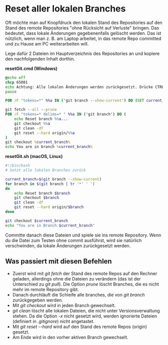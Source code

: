 # Reset aller lokalen Branches

Oft möchte man auf Knopfdruck den lokalen Stand des Repositories auf den Stand des remote Repositories
"ohne Rücksicht auf Verluste" bringen. Das bedeutet, dass lokale Änderungen gegebenenfalls gelöscht
werden. Das ist nützlich, wenn man z. B. am Laptop arbeitet, in das remote Repo committed und
zu Hause am PC weiterarbeiten will.

Lege dafür 2 Dateien im Hauptverzeichnis des Repositories an und kopiere den nachfolgenden
Inhalt dorthin.

**resetGit.cmd (Windows)**
```bat
@echo off
chcp 65001
echo Achtung: Alle lokalen Änderungen werden zurückgesetzt. Drücke CTRL+C zum Abbrechen.
pause

FOR /F "tokens=*" %%a IN ('git branch --show-current') DO (SET current_branch=%%a)

git fetch --all --prune
FOR /F "tokens=* delims=* " %%a IN ('git branch') DO (
    echo Reset branch %%a...
    git checkout %%a
    git clean -df
    git reset --hard origin/%%a
)
git checkout %current_branch%
echo You are in branch %current_branch%
```

**resetGit.sh (macOS, Linux)**
```bash
#!/bin/bash
# Setzt alle lokalen Branches zurück

current_branch=$(git branch --show-current)
for branch in $(git branch | tr '*' ' ')
do
    echo Reset branch $branch
    git checkout $branch
    git clean -df
    git reset --hard origin/$branch
done

git checkout $current_branch
echo "You are in Branch $current_branch"
```

Committe danach diese Dateien und spiele sie ins remote Repository. Wenn du die Datei zum Testen
ohne commit ausführst, wird sie natürlich verschwinden, da lokale Änderungen zurückgesetzt werden.


## Was passiert mit diesen Befehlen

- Zuerst wird mit *git fetch* der Stand des remote Repos auf den Rechner geladen, allerdings ohne
  die Dateien zu verändern (das ist der Unterschied zu *git pull*). Die Option *prune* löscht
  Branches, die es nicht mehr im remote Repository gibt.
- Danach durchläuft die Schleife alle branches, die von *git branch* zurückgegeben werden.
- Mit *git checkout* wird in jeden Branch gewechselt.
- *git clean* löscht alle lokalen Dateien, die nicht unter Versionsverwaltung stehen. Da die Option
  *-x* nicht gesetzt wird, werden ignorierte Dateien (definiert in *.gitignore*) nicht angetastet.
- Mit *git reset --hard* wird auf den Stand des remote Repos (origin) gesetzt.
- Am Ende wird in den vorher aktiven Branch gewechselt.

